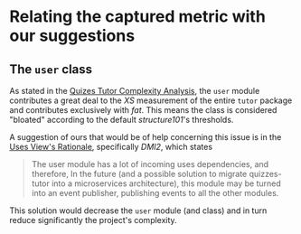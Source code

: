 # Relating the captured metric with our suggestions

## The `user` class
As stated in the [Quizes Tutor Complexity Analysis](./quizes_tutor_complexity_analysis.md), the `user` module contributes a great deal to the *XS* measurement of the entire `tutor` package and contributes exclusively with *fat*. This means the class is considered "bloated" according to the default *structure101*'s thresholds.

A suggestion of ours that would be of help concerning this issue is in the [Uses View's Rationale](../../module_view_uses.md#rationale), specifically *DMI2*, which states
> The user module has a lot of incoming uses dependencies, and therefore, In the future (and a possible solution to migrate quizzes-tutor into a microservices architecture), this module may be turned into an event publisher, publishing events to all the other modules.

This solution would decrease the `user` module (and class) and in turn reduce significantly the project's complexity.